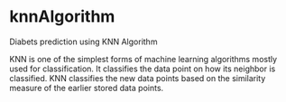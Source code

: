 # knnAlgorithm
Diabets prediction using KNN Algorithm<br/>

KNN is one of the simplest forms of machine learning algorithms mostly used for classification. It classifies the data point on how its neighbor is classified. KNN classifies the new data points based on the similarity measure of the earlier stored data points. 
